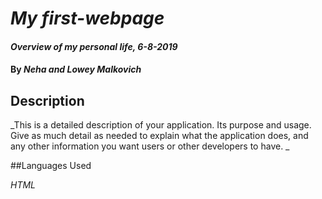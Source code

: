 # _My first-webpage_

#### _Overview of my personal life, 6-8-2019_

#### By _**Neha and Lowey Malkovich**_

## Description

_This is a detailed description of your application. Its purpose and usage.  Give as much detail as needed to explain what the application does, and any other information you want users or other developers to have. _

##Languages Used

_HTML_

